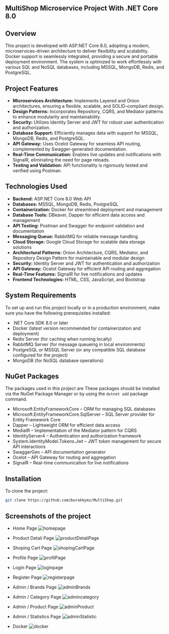 ## MultiShop Microservice Project With .NET Core 8.0

## Overview
This project is developed with ASP.NET Core 8.0, adopting a modern, microservices-driven architecture to deliver flexibility and scalability. Docker support is seamlessly integrated, providing a secure and portable deployment environment. The system is optimized to work effortlessly with various SQL and NoSQL databases, including MSSQL, MongoDB, Redis, and PostgreSQL.

## Project Features

- **Microservices Architecture:** Implements Layered and Onion architectures, ensuring a flexible, scalable, and SOLID-compliant design.
- **Design Patterns:** Incorporates Repository, CQRS, and Mediator patterns to enhance modularity and maintainability.
- **Security:** Utilizes Identity Server and JWT for robust user authentication and authorization.
- **Database Support:** Efficiently manages data with support for MSSQL, MongoDB, Redis, and PostgreSQL.
- **API Gateway:** Uses Ocelot Gateway for seamless API routing, complemented by Swagger-generated documentation.
- **Real-Time Communication:** Enables live updates and notifications with SignalR, eliminating the need for page reloads.
- **Testing and Validation:** API functionality is rigorously tested and verified using Postman.

## Technologies Used

- **Backend:** ASP.NET Core 8.0 Web API
- **Databases:** MSSQL, MongoDB, Redis, PostgreSQL
- **Containerization:** Docker for streamlined deployment and management
- **Database Tools:** DBeaver, Dapper for efficient data access and management
- **API Testing:** Postman and Swagger for endpoint validation and documentation
- **Messaging Queue:** RabbitMQ for reliable message handling
- **Cloud Storage:** Google Cloud Storage for scalable data storage solutions
- **Architectural Patterns:** Onion Architecture, CQRS, Mediator, and Repository Design Pattern for maintainable and modular design
- **Security:** Identity Server and JWT for authentication and authorization
- **API Gateway:** Ocelot Gateway for efficient API routing and aggregation
- **Real-Time Features:** SignalR for live notifications and updates
- **Frontend Technologies:** HTML, CSS, JavaScript, and Bootstrap

## System Requirements
To set up and run this project locally or in a production environment, make sure you have the following prerequisites installed:

- .NET Core SDK 8.0 or later
- Docker (latest version recommended for containerization and deployment)
- Redis Server (for caching when running locally)
- RabbitMQ Server (for message queueing in local environments)
- PostgreSQL or MSSQL Server (or any compatible SQL database configured for the project)
- MongoDB (for NoSQL database operations)

## NuGet Packages
The packages used in this project are
These packages should be installed via the NuGet Package Manager or by using the ```dotnet add```  package command.

- Microsoft.EntityFrameworkCore – ORM for managing SQL databases
- Microsoft.EntityFrameworkCore.SqlServer – SQL Server provider for Entity Framework Core
- Dapper – Lightweight ORM for efficient data access
- MediatR – Implementation of the Mediator pattern for CQRS
- IdentityServer4 – Authentication and authorization framework
- System.IdentityModel.Tokens.Jwt – JWT token management for secure API interactions
- SwaggerGen – API documentation generator
- Ocelot – API Gateway for routing and aggregation
- SignalR – Real-time communication for live notifications

## Installation

To clone the project:
```bash 
git clone https://github.com/burakkymz/MultiShop.git
```

## Screenshots of the project
- Home Page
![homepage](https://github.com/user-attachments/assets/29b6712a-24bf-40ec-b18b-e4305893c773)

- Product Detali Page
![productDetaliPage](https://github.com/user-attachments/assets/f33fa173-d7e9-47f7-867f-20eba0d9be7c)

- Shoping Cart Page
![shopingCartPage](https://github.com/user-attachments/assets/d0edc746-cc1a-4fdf-849c-6fdfb093ea08)

- Profile Page
![profilPage](https://github.com/user-attachments/assets/c07efdba-7913-4313-b9fe-87cda48e0d21)

- Login Page
![loginpage](https://github.com/user-attachments/assets/a0742d3d-de45-4ed7-bdfa-826759dd711b)

- Register Page
![registerpage](https://github.com/user-attachments/assets/7b478b0b-6d5c-4538-8cc9-1a2bfe7d81f1)

- Admin / Brands Page
![adminBrands](https://github.com/user-attachments/assets/529150c5-e263-4f71-a0f8-1df3b128d6f4)

- Admin / Category Page
![admincategory](https://github.com/user-attachments/assets/9fb9354e-f4ca-4473-b85a-79cbd2571fae)

- Admin / Product Page
![adminProduct](https://github.com/user-attachments/assets/f1ec8b6e-0ce6-4579-9909-45540d7a63de)

- Admin / Statistics Page
![adminStatistic](https://github.com/user-attachments/assets/4ccb44de-e37e-4213-baf1-55a3de92bd0e)

- Docker
![docker](https://github.com/user-attachments/assets/b9392d5d-2631-4e02-abca-2cd788aedf0c)



